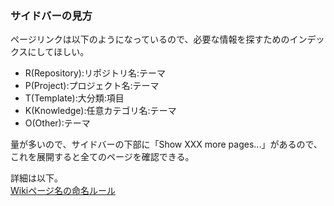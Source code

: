 ### サイドバーの見方
ページリンクは以下のようになっているので、必要な情報を探すためのインデックスにしてほしい。

- R(Repository):リポジトリ名:テーマ
- P(Project):プロジェクト名:テーマ
- T(Template):大分類:項目
- K(Knowledge):任意カテゴリ名:テーマ
- O(Other):テーマ

量が多いので、サイドバーの下部に「Show XXX more pages...」があるので、これを展開すると全てのページを確認できる。

詳細は以下。  
[Wikiページ名の命名ルール](https://github.com/shimajima-eiji/__Github-Operation/wiki/K:-%E3%81%BE%E3%81%A8%E3%82%81:-Github%E9%81%8B%E7%94%A8#%E3%83%9A%E3%83%BC%E3%82%B8%E5%90%8D%E3%81%AE%E5%91%BD%E5%90%8D%E3%83%AB%E3%83%BC%E3%83%AB)